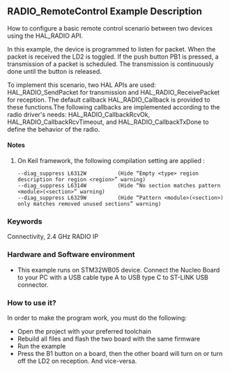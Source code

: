 ## __RADIO_RemoteControl Example Description__

How to configure a basic remote control scenario between two devices using the HAL_RADIO API.

In this example, the device is programmed to listen for packet. When the packet is received the LD2 is toggled.
If the push button PB1 is pressed, a transmission of a packet is scheduled.  The transmission is continuously done until the button is released.

To implement this scenario, two HAL APIs are used: HAL_RADIO_SendPacket for transmission and HAL_RADIO_ReceivePacket for reception.
The default callback HAL_RADIO_Callback is provided to these functions.The following callbacks are implemented according to the radio driver's needs: HAL_RADIO_CallbackRcvOk, HAL_RADIO_CallbackRcvTimeout, and HAL_RADIO_CallbackTxDone to define the behavior of the radio.

#### __Notes__
                                            
 1. On Keil framework, the following compilation setting are applied :
    
        --diag_suppress L6312W          (Hide “Empty <type> region description for region <region>” warning)
        --diag_suppress L6314W          (Hide “No section matches pattern <module>(<section>” warning)
        --diag_suppress L6329W          (Hide “Pattern <module>(<section>) only matches removed unused sections” warning)


### __Keywords__

Connectivity, 2.4 GHz RADIO IP

### __Hardware and Software environment__

  - This example runs on STM32WB05 device.
    Connect the Nucleo Board to your PC with a USB cable type A to USB type C to ST-LINK USB connector. 

### __How to use it?__

In order to make the program work, you must do the following:


 - Open the project with your preferred toolchain
 - Rebuild all files and flash the two board with the same firmware
 - Run the example
 - Press the B1 button on a board, then the other board will turn on or turn off the LD2 on reception. And vice-versa.


